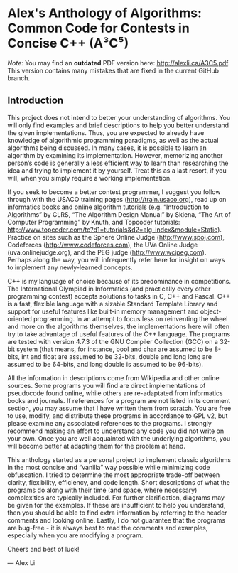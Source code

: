 Alex's Anthology of Algorithms: Common Code for Contests in Concise C++ (A³C⁵)
==================

*Note*: You may find an **outdated** PDF version here: http://alexli.ca/A3C5.pdf.
This version contains many mistakes that are fixed in the current GitHub branch.

## Introduction

This project does not intend to better your understanding of algorithms. You will only find examples and brief descriptions to help you better understand the given implementations. Thus, you are expected to already have knowledge of algorithmic programming paradigms, as well as the actual algorithms being discussed. In many cases, it is possible to learn an algorithm by examining its implementation. However, memorizing another person’s code is generally a less efficient way to learn than researching the idea and trying to implement it by yourself. Treat this as a last resort, if you will, when you simply require a working implementation.

If you seek to become a better contest programmer, I suggest you follow through with the USACO training pages (http://train.usaco.org), read up on informatics books and online algorithm tutorials (e.g. “Introduction to Algorithms” by CLRS, “The Algorithm Design Manual” by Skiena, “The Art of Computer Programming” by Knuth, and Topcoder tutorials: http://www.topcoder.com/tc?d1=tutorials&d2=alg_index&module=Static). Practice on sites such as the Sphere Online Judge (http://www.spoj.com), Codeforces (http://www.codeforces.com), the UVa Online Judge (uva.onlinejudge.org), and the PEG judge (http://www.wcipeg.com). Perhaps along the way, you will infrequently refer here for insight on ways to implement any newly-learned concepts.

C++ is my language of choice because of its predominance in competitions. The International Olympiad in Informatics (and practically every other programming contest) accepts solutions to tasks in C, C++ and Pascal. C++ is a fast, flexible language with a sizable Standard Template Library and support for useful features like built-in memory management and object-oriented programming. In an attempt to focus less on reinventing the wheel and more on the algorithms themselves, the implementations here will often try to take advantage of useful features of the C++ language. The programs are tested with version 4.7.3 of the GNU Compiler Collection (GCC) on a 32-bit system (that means, for instance, bool and char are assumed to be 8-bits, int and float are assumed to be 32-bits, double and long long are assumed to be 64-bits, and long double is assumed to be 96-bits).

All the information in descriptions come from Wikipedia and other online sources. Some programs you will find are direct implementations of pseudocode found online, while others are re-adaptated from informatics books and journals. If references for a program are not listed in its comment section, you may assume that I have written them from scratch. You are free to use, modify, and distribute these programs in accordance to GPL v2, but please examine any associated references to the programs. I strongly recommend making an effort to understand any code you did not write on your own. Once you are well acquainted with the underlying algorithms, you will become better at adapting them for the problem at hand.

This anthology started as a personal project to implement classic algorithms in the most concise and “vanilla” way possible while minimizing code obfuscation. I tried to determine the most appropriate trade-off between clarity, flexibility, efficiency, and code length. Short descriptions of what the programs do along with their time (and space, where necessary) complexities are typically included. For further clarification, diagrams may be given for the examples. If these are insufficient to help you understand, then you should be able to find extra information by referring to the header comments and looking online. Lastly, I do not guarantee that the programs are bug-free - it is always best to read the comments and examples, especially when you are modifying a program.

Cheers and best of luck!

— Alex Li
